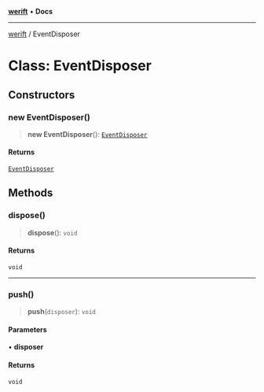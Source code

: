 [**werift**](../README.md) • **Docs**

***

[werift](../globals.md) / EventDisposer

# Class: EventDisposer

## Constructors

### new EventDisposer()

> **new EventDisposer**(): [`EventDisposer`](EventDisposer.md)

#### Returns

[`EventDisposer`](EventDisposer.md)

## Methods

### dispose()

> **dispose**(): `void`

#### Returns

`void`

***

### push()

> **push**(`disposer`): `void`

#### Parameters

• **disposer**

#### Returns

`void`
